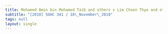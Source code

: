 ```yaml
---
title: Mohamed Amin bin Mohamed Taib and others v Lim Choon Thye and others
subtitle: "[2010] SGHC 341 / 18\_November\_2010"
tags: null
layout: single
---
```


